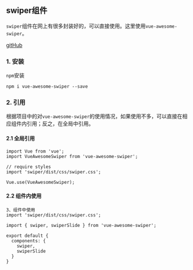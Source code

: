 ## swiper组件

`swiper`组件在网上有很多封装好的，可以直接使用。这里使用`vue-awesome-swiper`。

[gitHub](https://github.com/surmon-china/vue-awesome-swiper)

### 1. 安装

`npm`安装

`npm i vue-awesome-swiper --save`

### 2. 引用

根据项目中的对`vue-awesome-swiper`的使用情况，如果使用不多，可以直接在相应组件内引用；反之，在全局中引用。

#### 2.1 全局引用

```
import Vue from 'vue';
import VueAwesomeSwiper from 'vue-awesome-swiper';

// require styles
import 'swiper/dist/css/swiper.css';

Vue.use(VueAwesomeSwiper);
```

#### 2.2 组件内使用

```
3、组件中使用 
import 'swiper/dist/css/swiper.css';

import { swiper, swiperSlide } from 'vue-awesome-swiper';

export default {
  components: {
    swiper,
    swiperSlide
  }
}
```


